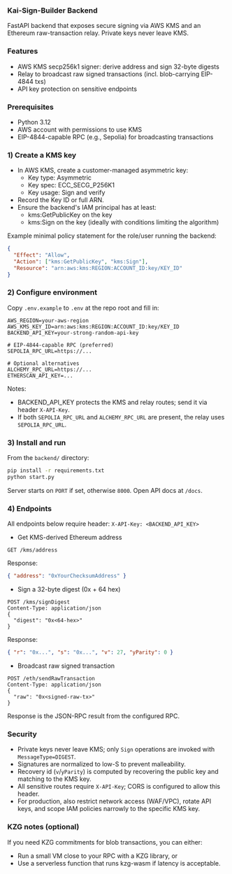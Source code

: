 ### Kai-Sign-Builder Backend

FastAPI backend that exposes secure signing via AWS KMS and an Ethereum raw-transaction relay. Private keys never leave KMS.

### Features
- AWS KMS secp256k1 signer: derive address and sign 32-byte digests
- Relay to broadcast raw signed transactions (incl. blob-carrying EIP-4844 txs)
- API key protection on sensitive endpoints

### Prerequisites
- Python 3.12
- AWS account with permissions to use KMS
- EIP-4844-capable RPC (e.g., Sepolia) for broadcasting transactions

### 1) Create a KMS key
- In AWS KMS, create a customer-managed asymmetric key:
  - Key type: Asymmetric
  - Key spec: ECC_SECG_P256K1
  - Key usage: Sign and verify
- Record the Key ID or full ARN.
- Ensure the backend's IAM principal has at least:
  - kms:GetPublicKey on the key
  - kms:Sign on the key (ideally with conditions limiting the algorithm)

Example minimal policy statement for the role/user running the backend:
```json
{
  "Effect": "Allow",
  "Action": ["kms:GetPublicKey", "kms:Sign"],
  "Resource": "arn:aws:kms:REGION:ACCOUNT_ID:key/KEY_ID"
}
```

### 2) Configure environment
Copy `.env.example` to `.env` at the repo root and fill in:
```
AWS_REGION=your-aws-region
AWS_KMS_KEY_ID=arn:aws:kms:REGION:ACCOUNT_ID:key/KEY_ID
BACKEND_API_KEY=your-strong-random-api-key

# EIP-4844-capable RPC (preferred)
SEPOLIA_RPC_URL=https://... 

# Optional alternatives
ALCHEMY_RPC_URL=https://...
ETHERSCAN_API_KEY=...
```

Notes:
- BACKEND_API_KEY protects the KMS and relay routes; send it via header `X-API-Key`.
- If both `SEPOLIA_RPC_URL` and `ALCHEMY_RPC_URL` are present, the relay uses `SEPOLIA_RPC_URL`.

### 3) Install and run
From the `backend/` directory:
```bash
pip install -r requirements.txt
python start.py
```

Server starts on `PORT` if set, otherwise `8000`. Open API docs at `/docs`.

### 4) Endpoints
All endpoints below require header: `X-API-Key: <BACKEND_API_KEY>`

- Get KMS-derived Ethereum address
```
GET /kms/address
```
Response:
```json
{ "address": "0xYourChecksumAddress" }
```

- Sign a 32-byte digest (0x + 64 hex)
```
POST /kms/signDigest
Content-Type: application/json
{
  "digest": "0x<64-hex>"
}
```
Response:
```json
{ "r": "0x...", "s": "0x...", "v": 27, "yParity": 0 }
```

- Broadcast raw signed transaction
```
POST /eth/sendRawTransaction
Content-Type: application/json
{
  "raw": "0x<signed-raw-tx>"
}
```
Response is the JSON-RPC result from the configured RPC.

### Security
- Private keys never leave KMS; only `Sign` operations are invoked with `MessageType=DIGEST`.
- Signatures are normalized to low-S to prevent malleability.
- Recovery id (`v`/`yParity`) is computed by recovering the public key and matching to the KMS key.
- All sensitive routes require `X-API-Key`; CORS is configured to allow this header.
- For production, also restrict network access (WAF/VPC), rotate API keys, and scope IAM policies narrowly to the specific KMS key.

### KZG notes (optional)
If you need KZG commitments for blob transactions, you can either:
- Run a small VM close to your RPC with a KZG library, or
- Use a serverless function that runs kzg-wasm if latency is acceptable.


